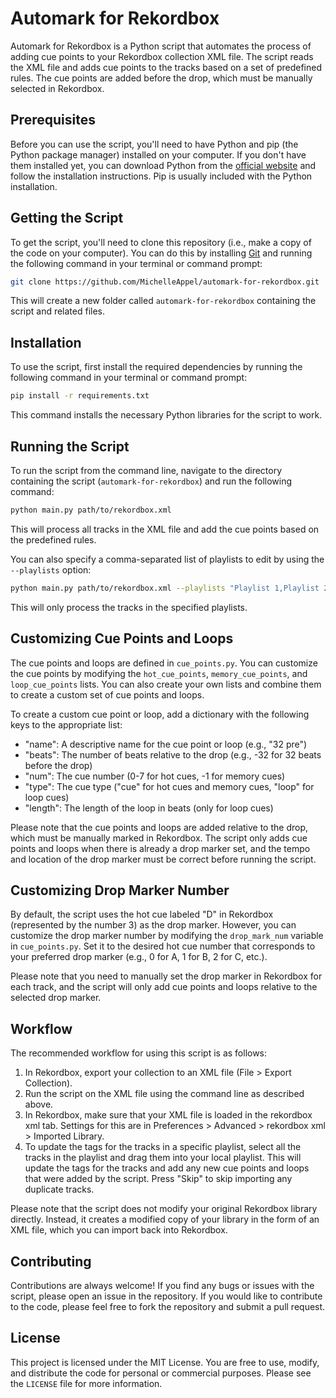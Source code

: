 # Automark for Rekordbox

Automark for Rekordbox is a Python script that automates the process of adding cue points to your Rekordbox collection XML file. The script reads the XML file and adds cue points to the tracks based on a set of predefined rules. The cue points are added before the drop, which must be manually selected in Rekordbox.

## Prerequisites

Before you can use the script, you'll need to have Python and pip (the Python package manager) installed on your computer. If you don't have them installed yet, you can download Python from the [official website](https://www.python.org/downloads/) and follow the installation instructions. Pip is usually included with the Python installation.

## Getting the Script

To get the script, you'll need to clone this repository (i.e., make a copy of the code on your computer). You can do this by installing [Git](https://git-scm.com/downloads) and running the following command in your terminal or command prompt:

```bash
git clone https://github.com/MichelleAppel/automark-for-rekordbox.git
```

This will create a new folder called `automark-for-rekordbox` containing the script and related files.

## Installation

To use the script, first install the required dependencies by running the following command in your terminal or command prompt:

```bash
pip install -r requirements.txt
```

This command installs the necessary Python libraries for the script to work.

## Running the Script

To run the script from the command line, navigate to the directory containing the script (`automark-for-rekordbox`) and run the following command:

```bash
python main.py path/to/rekordbox.xml
```

This will process all tracks in the XML file and add the cue points based on the predefined rules.

You can also specify a comma-separated list of playlists to edit by using the `--playlists` option:

```bash
python main.py path/to/rekordbox.xml --playlists "Playlist 1,Playlist 2"
```

This will only process the tracks in the specified playlists.

## Customizing Cue Points and Loops

The cue points and loops are defined in `cue_points.py`. You can customize the cue points by modifying the `hot_cue_points`, `memory_cue_points`, and `loop_cue_points` lists. You can also create your own lists and combine them to create a custom set of cue points and loops.

To create a custom cue point or loop, add a dictionary with the following keys to the appropriate list:

-   "name": A descriptive name for the cue point or loop (e.g., "32 pre")
-   "beats": The number of beats relative to the drop (e.g., -32 for 32 beats before the drop)
-   "num": The cue number (0-7 for hot cues, -1 for memory cues)
-   "type": The cue type ("cue" for hot cues and memory cues, "loop" for loop cues)
-   "length": The length of the loop in beats (only for loop cues)

Please note that the cue points and loops are added relative to the drop, which must be manually marked in Rekordbox. The script only adds cue points and loops when there is already a drop marker set, and the tempo and location of the drop marker must be correct before running the script.

## Customizing Drop Marker Number

By default, the script uses the hot cue labeled "D" in Rekordbox (represented by the number 3) as the drop marker. However, you can customize the drop marker number by modifying the `drop_mark_num` variable in `cue_points.py`. Set it to the desired hot cue number that corresponds to your preferred drop marker (e.g., 0 for A, 1 for B, 2 for C, etc.).

Please note that you need to manually set the drop marker in Rekordbox for each track, and the script will only add cue points and loops relative to the selected drop marker.

## Workflow

The recommended workflow for using this script is as follows:

1.  In Rekordbox, export your collection to an XML file (File > Export Collection).
2.  Run the script on the XML file using the command line as described above.
3.  In Rekordbox, make sure that your XML file is loaded in the rekordbox xml tab. Settings for this are in Preferences > Advanced > rekordbox xml > Imported Library.
4.  To update the tags for the tracks in a specific playlist, select all the tracks in the playlist and drag them into your local playlist. This will update the tags for the tracks and add any new cue points and loops that were added by the script. Press "Skip" to skip importing any duplicate tracks.

Please note that the script does not modify your original Rekordbox library directly. Instead, it creates a modified copy of your library in the form of an XML file, which you can import back into Rekordbox.

## Contributing
Contributions are always welcome! If you find any bugs or issues with the script, please open an issue in the repository. If you would like to contribute to the code, please feel free to fork the repository and submit a pull request.

## License
This project is licensed under the MIT License. You are free to use, modify, and distribute the code for personal or commercial purposes. Please see the `LICENSE` file for more information.
